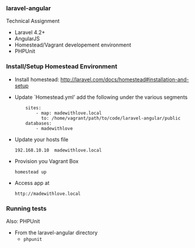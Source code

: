 ### laravel-angular

Technical Assignment

* Laravel 4.2+
* AngularJS
* Homestead/Vagrant developement environment
* PHPUnit

### Install/Setup Homestead Environment

* Install homestead: http://laravel.com/docs/homestead#installation-and-setup
* Update `Homestead.yml' add the following under the various segments

    ```
        sites:
            - map: madewithlove.local
              to: /home/vagrant/path/to/code/laravel-angular/public
        databases:
            - madewithlove
    ```

* Update your hosts file

    ``
        192.168.10.10  madewithlove.local
    ``

* Provision you Vagrant Box

    ``
        homestead up
    ``

* Access app at

    ``
        http://madewithlove.local
    ``

### Running tests

Also: PHPUnit

* From the laravel-angular directory
    * `phpunit`

